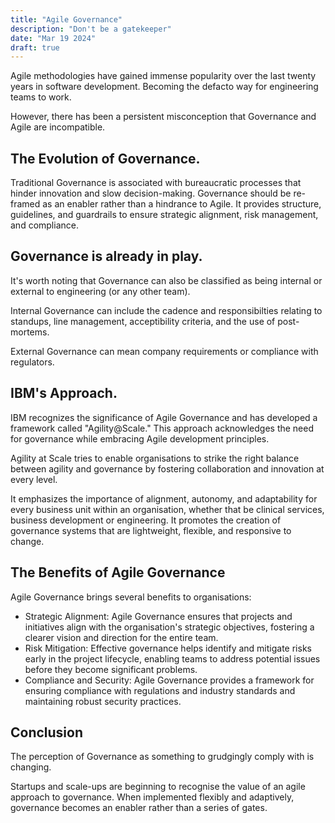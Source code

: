 ```yaml
---
title: "Agile Governance"
description: "Don't be a gatekeeper"
date: "Mar 19 2024"
draft: true
---
```


Agile methodologies have gained immense popularity over the last twenty years in software development. Becoming the defacto way for engineering teams to work.

However, there has been a persistent misconception that Governance and Agile are incompatible.

## The Evolution of Governance.

Traditional Governance is associated with bureaucratic processes that hinder innovation and slow decision-making. Governance should be re-framed as an enabler rather than a hindrance to Agile. It provides structure, guidelines, and guardrails to ensure strategic alignment, risk management, and compliance.

## Governance is already in play.

It's worth noting that Governance can also be classified as being internal or external to engineering (or any other team).

Internal Governance can include the cadence and responsibilties relating to standups, line management, acceptibility criteria, and the use of post-mortems.

External Governance can mean company requirements or compliance with regulators.

## IBM's Approach.

IBM recognizes the significance of Agile Governance and has developed a framework called "Agility@Scale." This approach acknowledges the need for governance while embracing Agile development principles.

Agility at Scale tries to enable organisations to strike the right balance between agility and governance by fostering collaboration and innovation at every level.

It emphasizes the importance of alignment, autonomy, and adaptability for every business unit within an organisation, whether that be clinical services, business development or engineering. It promotes the creation of governance systems that are lightweight, flexible, and responsive to change.

## The Benefits of Agile Governance

Agile Governance brings several benefits to organisations:

- Strategic Alignment: Agile Governance ensures that projects and initiatives align with the organisation's strategic objectives, fostering a clearer vision and direction for the entire team.
- Risk Mitigation: Effective governance helps identify and mitigate risks early in the project lifecycle, enabling teams to address potential issues before they become significant problems.
- Compliance and Security: Agile Governance provides a framework for ensuring compliance with regulations and industry standards and maintaining robust security practices.

## Conclusion

The perception of Governance as something to grudgingly comply with is changing.

Startups and scale-ups are beginning to recognise the value of an agile approach to governance. When implemented flexibly and adaptively, governance becomes an enabler rather than a series of gates.
